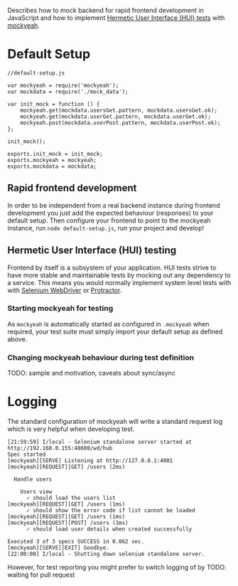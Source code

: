 Describes how to mock backend for rapid frontend development in JavaScript and how to implement [Hermetic User Interface (HUI) tests](https://testing.googleblog.com/2015/03/android-ui-automated-testing.html) with [mockyeah](https://github.com/ryanricard/mockyeah).

# Default Setup

```
//default-setup.js

var mockyeah = require('mockyeah');
var mockdata = require('./mock_data');

var init_mock = function () {
    mockyeah.get(mockdata.usersGet.pattern, mockdata.usersGet.ok);
    mockyeah.get(mockdata.userGet.pattern, mockdata.userGet.ok);
    mockyeah.post(mockdata.userPost.pattern, mockdata.userPost.ok);
};

init_mock();

exports.init_mock = init_mock;
exports.mockyeah = mockyeah;
exports.mockdata = mockdata;
```

## Rapid frontend development

In order to be independent from a real backend instance during frontend development you just add the expected behaviour (responses) to your default setup.
Then configure your frontend to point to the mockyeah instance, run `node default-setup.js`, run your project and develop!

## Hermetic User Interface (HUI) testing

Frontend by itself is a subsystem of your application. HUI tests strive to have more stable and maintainable tests by mocking out any dependency to a service.
This means you would normally implement system level tests with  with [Selenium WebDriver](https://github.com/SeleniumHQ/selenium) or [Protractor](http://www.protractortest.org/#/).

### Starting mockyeah for testing

As `mockyeah` is automatically started as configured in `.mockyeah` when required, your test suite must simply import your default setup as defined above.

### Changing mockyeah behaviour during test definition

TODO: sample and motivation, caveats about sync/async

# Logging

The standard configuration of mockyeah will write a standard request log which is very helpful when developing test.

```
[21:59:59] I/local - Selenium standalone server started at http://192.168.0.155:48608/wd/hub
Spec started
[mockyeah][SERVE] Listening at http://127.0.0.1:4001
[mockyeah][REQUEST][GET] /users (2ms)

  Handle users

    Users view
      ✓ should load the users list
[mockyeah][REQUEST][GET] /users (1ms)
      ✓ should show the error code if list cannot be loaded
[mockyeah][REQUEST][GET] /users (1ms)
[mockyeah][REQUEST][POST] /users (1ms)
      ✓ should load user details when created successfully

Executed 3 of 3 specs SUCCESS in 0.062 sec.
[mockyeah][SERVE][EXIT] Goodbye.
[22:00:00] I/local - Shutting down selenium standalone server.
```

However, for test reporting you might prefer to switch logging of by
TODO: waiting for pull request